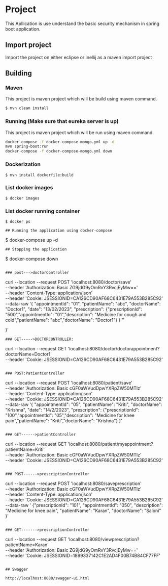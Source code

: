 # Project
This Apllication is use understand the basic security mechanism in spring boot application.

## Import project
Import the project on either eclipse or inellij as a maven import project

## Building

### Maven
This project is maven project which will be build using maven command.

```bash
$ mvn clean install
```

### Running (Make sure that eureka server is up)
This project is maven project which will be run using maven command.

```bash
docker-compose -f docker-compose-mongo.yml up -d
mvn spring-boot:run
docker-compose -f docker-compose-mongo.yml down
```
### Dockerization
```
$ mvn install dockerfile:build
```
### List docker images
```
$ docker images
```

### List docker running container
```
$ docker ps
```
```
## Running the application using docker-compose
```
$ docker-compose up -d
```
## Stopping the application
``` 
$ docker-compose down
```

### post--->doctorController
```
curl --location --request POST 'localhost:8080/doctor/save' \
--header 'Authorization: Basic ZG9jdG9yOmRvY3RvcjEyMw==' \
--header 'Content-Type: application/json' \
--header 'Cookie: JSESSIONID=CA126CD90AF68C6431E79A553B285C92' \
--data-raw '{
    "appointmentId": "01",
  "patientName": "abc",
  "doctorName": "Doctor1",
  "date": "13/02/2023",
  "prescription": {"prescriptionId": "500","appointmentId": "01","description": "Medicine for cough and cold","patientName": "abc","doctorName": "Doctor1"}
}'\''

}'
```
### GET----->DOCTORCONTROLLER:
```
curl --location --request GET 'localhost:8080/doctor/doctorappointment?doctorName=Doctor1' \
--header 'Cookie: JSESSIONID=CA126CD90AF68C6431E79A553B285C92'
```

### POST:PatientController
```
curl --location --request POST 'localhost:8080/patient/save' \
--header 'Authorization: Basic cGF0aWVudDpwYXRpZW50MTIz' \
--header 'Content-Type: application/json' \
--header 'Cookie: JSESSIONID=CA126CD90AF68C6431E79A553B285C92' \
--data-raw '{
    "appointmentId": "05",
  "patientName": "Kriti",
  "doctorName": "Krishna",
  "date": "14/2/2023",
  "prescription": {"prescriptionId": "100","appointmentId": "05","description": "Medicine for knee pain","patientName": "Kriti","doctorName": "Krishna"}
}'
```

### GET------>patientController
```
curl --location --request GET 'localhost:8080/patient/myappointment?patientName=Kriti' \
--header 'Authorization: Basic cGF0aWVudDpwYXRpZW50MTIz' \
--header 'Cookie: JSESSIONID=CA126CD90AF68C6431E79A553B285C92'
```

### POST------>prescriptionController
```
curl --location --request POST 'localhost:8080/saveprescription' \
--header 'Authorization: Basic cGF0aWVudDpwYXRpZW50MTIz' \
--header 'Content-Type: application/json' \
--header 'Cookie: JSESSIONID=CA126CD90AF68C6431E79A553B285C92' \
--data-raw ' {"prescriptionId": "101",
    "appointmentId": "050",
    "description": "Medicine for knee pain",
    "patientName": "Karan",
    "doctorName": "Saloni"
 }'
```

### GET------->prescriptionController
```
curl --location --request GET 'localhost:8080/viewprescription?patientName=Karan' \
--header 'Authorization: Basic ZG9jdG9yOmRvY3RvcjEyMw==' \
--header 'Cookie: JSESSIONID=1899337142C1E2AD4F00B74B84CF77FF'
```

## Swagger

http://localhost:8080/swagger-ui.html
